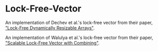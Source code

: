 # Lock-Free-Vector

An implementation of Dechev et al.'s lock-free vector from their paper, ["Lock-Free Dynamically Resizable Arrays"](https://www.researchgate.net/publication/225249181_Lock-Free_Dynamically_Resizable_Arrays).

An implementation of Walulya et al.'s lock-free vector from their paper, ["Scalable Lock-Free Vector with Combining"](https://www.researchgate.net/publication/318125515_Scalable_Lock-Free_Vector_with_Combining).
